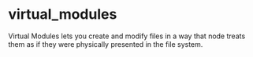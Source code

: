 # virtual_modules
Virtual Modules lets you create and modify files in a way that node treats them as if they were physically presented in the file system.
